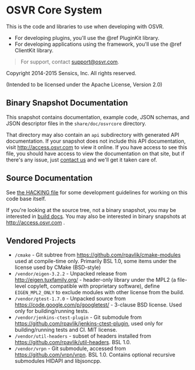# OSVR Core System

This is the code and libraries to use when developing with OSVR.

- For developing plugins, you'll use the @ref PluginKit library.
- For developing applications using the framework, you'll use the @ref ClientKit library.

> For support, contact <support@osvr.com>.

Copyright 2014-2015 Sensics, Inc. All rights reserved.

(Intended to be licensed under the Apache License, Version 2.0)

## Binary Snapshot Documentation
This snapshot contains documentation, example code, JSON schemas, and JSON descriptor files in the `share/doc/osvrcore` directory.

That directory may also contain an `api` subdirectory with generated API documentation. If your snapshot does not include this API documentation, visit <http://access.osvr.com> to view it online. If you have access to see this file, you should have access to view the documentation on that site, but if there's any issue, just [contact us](mailto:support@osvr.com?subject=Access%20to%20API%20documentation%20site) and we'll get it taken care of.

## Source Documentation
See [the HACKING file](HACKING.md) for some development guidelines for working on this code base itself.

If you're looking at the source tree, not a binary snapshot, you may be interested in [build docs](doc/Building.md). You may also be interested in binary snapshots at <http://access.osvr.com> .

## Vendored Projects

- `/cmake` - Git subtree from <https://github.com/rpavlik/cmake-modules> used at compile-time only. Primarily BSL 1.0, some items under the license used by CMake (BSD-style)
- `/vendor/eigen-3.2.2` - Unpacked release from <http://eigen.tuxfamily.org/> - header-only library under the MPL2 (a file-level copyleft, compatible with proprietary software), define `EIGEN_MPL2_ONLY` to exclude modules with other license from the build.
- `/vendor/gtest-1.7.0` - Unpacked source from <https://code.google.com/p/googletest/> - 3-clause BSD license. Used only for building/running tests.
- `/vendor/jenkins-ctest-plugin` - Git submodule from <https://github.com/rpavlik/jenkins-ctest-plugin>, used only for building/running tests and CI. MIT license.
- `/vendor/util-headers` - subset of headers installed from <https://github.com/rpavlik/util-headers>. BSL 1.0.
- `/vendor/vrpn` - Git submodule, accessed from <https://github.com/vrpn/vrpn>. BSL 1.0. Contains optional recursive submodules HIDAPI and libjsoncpp.

